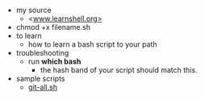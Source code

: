 - my source
  - <www.learnshell.org>
- chmod +x filename.sh
- to learn
  - how to learn a bash script to your path
- troubleshooting
  - run **which bash**
    - the hash band of your script should match this.
- sample scripts
  - [git-all.sh](../../../git-all.sh)
